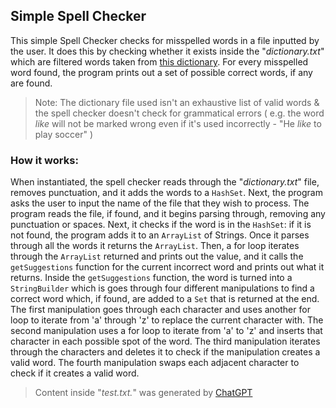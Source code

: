 ## Simple Spell Checker

This simple Spell Checker checks for misspelled words in a file inputted by the user. It does this by checking whether it exists inside the "*dictionary.txt*" which are filtered words taken from [this dictionary](https://www.mit.edu/~ecprice/wordlist.10000). For every misspelled word found, the program prints out a set of possible correct words, if any are found.

>Note: The dictionary file used isn't an exhaustive list of valid words & the spell checker doesn't check for grammatical errors ( e.g. the word *like* will not be marked wrong even if it's used incorrectly - "He *like* to play soccer" )

### How it works:

When instantiated, the spell checker reads through the "*dictionary.txt*" file, removes punctuation, and it adds the words to a `HashSet`. Next, the program asks the user to input the name of the file that they wish to process. The program reads the file, if found, and it begins parsing through, removing any punctuation or spaces. Next, it checks if the word is in the `HashSet`: if it is not found, the program adds it to an `ArrayList` of Strings. Once it parses through all the words it returns the `ArrayList`. Then, a for loop iterates through the `ArrayList` returned and prints out the value, and it calls the `getSuggestions` function for the current incorrect word and prints out what it returns. Inside the `getSuggestions` function, the word is turned into a `StringBuilder` which is goes through four different manipulations to find a correct word which, if found, are added to a `Set` that is returned at the end.
The first manipulation goes through each character and uses another for loop to iterate from 'a' through 'z' to replace the current character with.
The second manipulation uses a for loop to iterate from 'a' to 'z' and inserts that character in each possible spot of the word.
The third manipulation iterates through the characters and deletes it to check if the manipulation creates a valid word.
The fourth manipulation swaps each adjacent character to check if it creates a valid word.

>Content inside "*test.txt.*" was generated by [ChatGPT](https://chat.openai.com/share/e94e8e5a-4082-4ce5-81f0-14337a9f1dae)